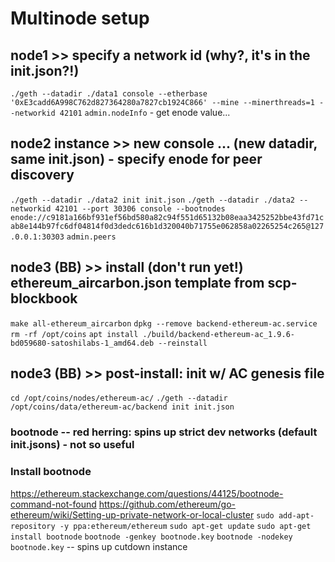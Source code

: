 # Multinode setup

## node1 >> specify a network id (why?, it's in the init.json?!)
```./geth --datadir ./data1 console --etherbase '0xE3cadd6A998C762d827364280a7827cb1924C866' --mine --minerthreads=1 --networkid 42101```
```admin.nodeInfo``` - get enode value...

## node2 instance >> new console ... (new datadir, same init.json) - specify enode for peer discovery
```./geth --datadir ./data2 init init.json```
```./geth --datadir ./data2 --networkid 42101 --port 30306 console --bootnodes enode://c9181a166bf931ef56bd580a82c94f551d65132b08eaa3425252bbe43fd71cab8e144b97fc6df04814f0d3dedc616b1d320040b71755e062858a02265254c265@127.0.0.1:30303```
```admin.peers```

## node3 (BB) >> install (don't run yet!) ethereum_aircarbon.json template from scp-blockbook
```make all-ethereum_aircarbon```
```dpkg --remove backend-ethereum-ac.service```
```rm -rf /opt/coins```
```apt install ./build/backend-ethereum-ac_1.9.6-bd059680-satoshilabs-1_amd64.deb --reinstall```

## node3 (BB) >> post-install: init w/ AC genesis file
```cd /opt/coins/nodes/ethereum-ac/```
```./geth --datadir /opt/coins/data/ethereum-ac/backend init init.json```



### bootnode -- red herring: spins up strict dev networks (default init.jsons) - not so useful
### Install bootnode
https://ethereum.stackexchange.com/questions/44125/bootnode-command-not-found
https://github.com/ethereum/go-ethereum/wiki/Setting-up-private-network-or-local-cluster
```sudo add-apt-repository -y ppa:ethereum/ethereum```
```sudo apt-get update```
```sudo apt-get install bootnode```
```bootnode -genkey bootnode.key```
```bootnode -nodekey bootnode.key``` -- spins up cutdown instance